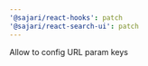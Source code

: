```yaml
---
'@sajari/react-hooks': patch
'@sajari/react-search-ui': patch
---
```


Allow to config URL param keys
